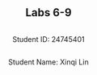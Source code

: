 

<div style="display: flex; flex-direction: column; justify-content: center; align-items: center; height: 100vh;">


  <h2>Labs 6-9</h2>

  <p>Student ID: 24745401</p>
  <p>Student Name: Xinqi Lin</p>

</div>

# Lab 6

## Set up an EC2 instance

### [1] Create an EC2 micro instance with Ubuntu and SSH into it. 

First, I reused my `ec2_manager.py` module created in lab5 to create an EC2 micro instance. The logic is shown below: 

#### Code:

```python
# lab6_main.py
# Main script to set up the infrastructure for Lab 6.

import sys
import os

# --- Add project root to the path to allow importing from 'utils' ---
project_root = os.path.abspath(os.path.join(os.path.dirname(__file__), '..'))
sys.path.insert(0, project_root)
# ---------------------------------------------------------------------

from utils import config
from utils import ec2_manager
from botocore.exceptions import ClientError

if __name__ == "__main__":
    instance_ids = []
    try:
        # --- Step 1: Create a EC2 instance ---
        print("--- Starting Lab 6 Infrastructure Setup ---")

        # --- User Configuration ---
        INSTANCE_NAME = f"{config.STUDENT_NUMBER}-vm-lab6"

        # Create the key pair
        ec2_manager.create_key_pair(config.LAB6_KEY_NAME)
        print(f"Ensured key pair '{config.LAB6_KEY_NAME}' is available.")

        # Define security rules
        lab6_sg_rules = [
            {'IpProtocol': 'tcp', 'FromPort': 22, 'ToPort': 22, 'IpRanges': [{'CidrIp': '0.0.0.0/0'}]},
            {'IpProtocol': 'tcp', 'FromPort': 80, 'ToPort': 80, 'IpRanges': [{'CidrIp': '0.0.0.0/0'}]}
        ]
        sg_id = ec2_manager.create_security_group(
            config.LAB6_SECURITY_GROUP_NAME, 
            "Web Server Security Group for Lab 6", 
            lab6_sg_rules
        )
        print(f"Ensured security group '{config.LAB6_SECURITY_GROUP_NAME}' is available.")

        print("\nLaunching instance...")
        instance_id = ec2_manager.setup_instance(
            name=INSTANCE_NAME, 
            ami_id=config.AMI_ID, 
            instance_type=config.LAB6_INSTANCE_TYPE,
            key_name=config.LAB6_KEY_NAME, 
            sg_id=sg_id
        )
        instance_ids.append(instance_id)

        # Get IPs and print connection info
        print("\nWaiting for instance to initialize...")
        ip = ec2_manager.get_instance_ip(instance_id)
        print(f"-> {INSTANCE_NAME} is running at Public IP: {ip}")
        print(f"-> Connect using: ssh -i {config.LAB6_KEY_NAME}.pem ubuntu@{ip}")

        print("\n--- EC2 Setup Complete ---")

    except ClientError as e:
        print(f"\nAn AWS error occurred: {e}")
    except Exception as e:
        print(f"\nAn error occurred: {e}")
```

After the script ran successfully and outputted the `ssh` command to connect my newly created EC2 instance, I copied the following command in the bash:

```bash
ssh -i 24745401-key-lab6.pem ubuntu@MY-EC2-IPADDRESS
```

### [2] Install the Python 3 virtual environment package. 

After connecting to the lab6 EC2 instance with `ssh` , I ran the commands below to install the Python3 virtual environment package:

#### Command:

To make it convenient, I operated the bash as sudo: 

```bash
sudo bash
```

Then installed the package:

```bash
apt-get update
apt-get upgrade
apt-get install python3-venv
```

### [3] Access a directory 

Next, I created the required directory structure as specified in the lab instructions. I needed to create a directory with the path `/opt/wwc/mysites` and navigate into it.

#### Command:

```bash
mkdir -p /opt/wwc/mysites
cd /opt/wwc/mysites
```

### [4] Set up a virtual environment

With the directory structure in place, I proceeded to set up a Python virtual environment to isolate the Django project dependencies from the system Python installation.

#### Command:

```bash
python3 -m venv myvenv		
```

#### Explanation:

This command demonstrates Python's modular execution approach:

- **`-m venv`**: The `-m` flag tells Python to run a library module as a script. In this case, it runs the built-in `venv` module, which is Python's standard tool for creating virtual environments
- **`myvenv`**: Specifies the name of the directory where the virtual environment will be created

#### Result:

The virtual environment was successfully created, as evidenced by the appearance of the `myvenv` directory containing the virtual environment files.

![image-20250922082138231](https://cdn.jsdelivr.net/gh/WitherLzero/myImages@main/img/image-20250922082138231.png) 

### [5] Activate the virtual environment

To begin working within the isolated Python environment, I activated the virtual environment and installed the necessary packages.

#### Command:

```bash
source myvenv/bin/activate
pip install django
django-admin startproject lab
cd lab
python3 manage.py startapp polls
```

#### Explanation:

These commands perform several critical setup tasks:

- **`source myvenv/bin/activate`**: Activates the virtual environment, modifying the shell's PATH to use the virtual environment's Python interpreter and pip
- **`django-admin startproject lab`**: Creates a new Django project with the directory structure and configuration files
- **`python3 manage.py startapp polls`**: Creates a new Django application named "polls" within the project

#### Result:

The Django project structure was successfully created with the necessary files and directories for both the main project and the polls application.

![image-20250922082435101](https://cdn.jsdelivr.net/gh/WitherLzero/myImages@main/img/image-20250922082435101.png) 

![image-20250922082446892](https://cdn.jsdelivr.net/gh/WitherLzero/myImages@main/img/image-20250922082446892.png) 

### [6] Install nginx

The next step was to install nginx, which will serve as a reverse proxy server to forward HTTP requests from port 80 to the Django development server running on port 8000.

#### Command:

```bash
apt install nginx
```

### [7] Configure nginx

To enable nginx to proxy requests to the Django application, I needed to modify the default nginx configuration file.

#### Command:

I edited the nginx configuration file using nano:

```bash
nano /etc/nginx/sites-enabled/default
```

I replaced the entire contents with:

```nginx
server {
  listen 80 default_server;
  listen [::]:80 default_server;

  location / {
    proxy_set_header X-Forwarded-Host $host;
    proxy_set_header X-Real-IP $remote_addr;

    proxy_pass http://127.0.0.1:8000;
  }
}
```

#### Explanation:

This nginx configuration creates a reverse proxy setup:

- `listen 80 default_server`: Configures nginx to listen on port 80 for HTTP requests
- `proxy_set_header X-Forwarded-Host $host`: Preserves the original host header for the backend application
- `proxy_set_header X-Real-IP $remote_addr`: Forwards the client's real IP address to Django
- `proxy_pass http://127.0.0.1:8000`: Routes all requests to the Django development server on localhost port 8000

### [8] Restart nginx

After modifying the configuration, I restarted the nginx service to apply the changes.

#### Command:

```bash
service nginx restart
```

### [9] Access the EC2 instance

With the nginx configuration in place, I started the Django development server to test the complete setup.

#### Command:

In the Django project directory (`/opt/wwc/mysites/lab`), I ran:

```bash
python3 manage.py runserver 8000
```

Then I opened a browser and navigated to the IP address of my EC2 instance.

#### Result:

The browser successfully displayed the default Django welcome page, confirming that the nginx proxy configuration was working correctly and that requests were being forwarded to the Django development server.

![image-20250922083152234](https://cdn.jsdelivr.net/gh/WitherLzero/myImages@main/img/image-20250922083152234.png) 



## Set up Django inside the created EC2 instance

### [1] Edit the following files (create them if not exist)

I needed to create and edit several Python files to establish the URL routing and view logic for the Django application. I edited these files directly on the EC2 instance using the nano text editor.

#### Command:

I used `nano` to edit polls application's view file, its URL configuration and the main project's URL configuration:

```bash
nano /opt/wwc/mysites/lab/polls/views.py
nano /opt/wwc/mysites/lab/polls/urls.py
nano /opt/wwc/mysites/lab/lab/urls.py
```

And I replaced the contents with:

#### Code:

```python
# polls/views.py
from django.http import HttpResponse

def index(request):
    return HttpResponse("Hello, world.")
```

```python
# polls/urls.py
from django.urls import path
from . import views

urlpatterns = [
    path('', views.index, name='index'),
]
```

```python
# lab/urls.py
from django.urls import include, path
from django.contrib import admin

urlpatterns = [
    path('polls/', include('polls.urls')),
    path('admin/', admin.site.urls),
]
```

#### Explanation:

This implementation demonstrates Django's URL routing architecture:

- **views.py**: Contains the view functions that handle HTTP requests and return responses. The `index` function processes incoming requests and returns an HttpResponse object containing "Hello, world."
- **polls/urls.py**: Defines URL patterns specific to the polls application. The `path('', views.index, name='index')` maps the root path of the polls app to the index view function
- **lab/urls.py**: The main project URL configuration that includes the polls URLs under the '/polls/' path. The `include('polls.urls')` function delegates URL resolution to the polls application's URL configuration
- **URL Resolution Process**: When a request comes to '/polls/', Django first matches it in the main urls.py file, then forwards the remaining URL path to polls.urls for further processing

### [2] Run the web server again

After updating the Django files in the EC2 instance, I restarted the Django development server to load the new configuration.

#### Command:

```bash
python3 manage.py runserver 8000
```

### [3] Access the EC2 instance

With the Django server running and the URL configurations in place, I tested the application by accessing the polls endpoint. I navigated to the URL:`http://MY-EC2-IPADDRESS/polls/` in my browser.

#### Result:

The browser successfully displayed "Hello, world." 

![image-20250922084633027](https://cdn.jsdelivr.net/gh/WitherLzero/myImages@main/img/image-20250922084633027.png)  



## Set up an ALB

### [1] Create an application load balancer

I extended my existing Lab 6 main script to include ALB creation functionality, utilizing the reusable ELB manager module developed in Lab 5 with specific modifications for this lab's health check requirements.

#### Code:

```python
# extended lab6_main.py
# --- Step 2: Create the Application Load Balancer ---
print("\nProceeding to create the Application Load Balancer...")
all_subnet_ids = ec2_manager.get_all_subnet_ids()
if len(all_subnet_ids) < 2:
    raise Exception("Cannot create ALB, not enough subnets in the VPC.")

alb_dns_name = elb_manager.setup_load_balancer(
    alb_name=config.LAB6_ALB_NAME,
    security_group_id=sg_id,
    subnet_ids=all_subnet_ids,
    instance_ids=instance_ids,
    health_check_path='/polls/'  # Lab 6 specific requirement
)

print("\n--- ALB Setup Complete ---")
print(f"-> Access it at: http://{alb_dns_name}/polls/")
```

#### Explanation:

This implementation demonstrates several key Application Load Balancer concepts:

- **Subnet Distribution**: The ALB requires at least two subnets across different Availability Zones to ensure high availability and fault tolerance
- **Target Group Configuration**: The target group acts as a logical grouping of targets that receive traffic from the load balancer, with health checks configured to monitor target health
- **Health Check Customization**: The `health_check_path='/polls/'` parameter ensures the ALB checks the specific endpoint that contains our Django application, rather than the default root path
- **Listener Configuration**: The listener checks for connection requests on port 80 and forwards them to registered targets in the target group
- **Security Group Integration**: The same security group used for the EC2 instance is applied to the ALB, allowing HTTP traffic on port 80

### [2] Health check

The health check configuration required modifications to the existing ELB manager module to support custom health check paths and intervals specific to Lab 6 requirements.

#### Code:

I updated the `elb_manager.py` module to support custom health check configurations:

```python
# modified setup_load_balancer function
def setup_load_balancer(alb_name, security_group_id, subnet_ids, instance_ids, health_check_path='/'):
    """
    Ensures a complete ALB setup exists, creating components as needed.
    """
    # 1. Ensure Load Balancer exists
    alb_arn, alb_dns_name = _create_load_balancer(alb_name, security_group_id, subnet_ids)
    
    # 2. Ensure Target Group exists
    tg_name = f"{alb_name}-tg"
    target_group_arn = _create_target_group(tg_name, health_check_path)
    
    # 3. Register targets 
    print("Registering instances with Target Group...")
    elbv2.register_targets(
        TargetGroupArn=target_group_arn,
        Targets=[{'Id': instance_id} for instance_id in instance_ids]
    )
    
    # 4. Ensure Listener exists
    _create_listener(alb_arn, target_group_arn)
    
    return alb_dns_name
```

```python
# modified _create_target_group function
def _create_target_group(tg_name, health_check_path='/'):
    """Creates a new Target Group with custom health check path."""
    try:
        vpc_id = ec2.describe_vpcs()['Vpcs'][0]['VpcId']
        tg_response = elbv2.create_target_group(
            Name=tg_name, Protocol='HTTP', Port=80, VpcId=vpc_id,
            HealthCheckProtocol='HTTP', HealthCheckPath=health_check_path,
            HealthCheckIntervalSeconds=30,  # Check every 30 seconds as per 											  worksheet
            TargetType='instance'
        )
        tg_arn = tg_response['TargetGroups'][0]['TargetGroupArn']
        print(f"Created Target Group '{tg_name}' with health check path '{health_check_path}'.")
        return tg_arn
    except ClientError as e:
        if e.response['Error']['Code'] == 'DuplicateTargetGroupName':
            response = elbv2.describe_target_groups(Names=[tg_name])
            tg_arn = response['TargetGroups'][0]['TargetGroupArn']
            print(f"Existed Target Group '{tg_name}'.")
            return tg_arn
        else:
            raise
```

#### Explanation:

The health check implementation demonstrates several key AWS ELB concepts:

- **Health Check Path Parameter**: The `health_check_path` parameter allows customization of the endpoint used for health checks, enabling the ALB to verify application-specific functionality rather than just server availability
- **Health Check Interval Configuration**: The `HealthCheckIntervalSeconds=30` parameter sets the frequency of health checks as specified in the worksheet requirements
- **Target Group Integration**: The health check configuration is embedded within the target group creation, ensuring that health monitoring is established before targets are registered
- **Protocol Matching**: Using `HealthCheckProtocol='HTTP'` ensures the health checks use the same protocol as the application traffic

#### Result:

The ALB performs health checks by sending HTTP GET requests to `http://[instance-ip]:80/polls/` every 30 seconds. The instance is considered healthy if it returns a 200 OK response, and unhealthy if it fails to respond or returns error codes.

![image-20250922175813975](https://cdn.jsdelivr.net/gh/WitherLzero/myImages@main/img/image-20250922175813975.png) 

### [3] Access

With the ALB fully configured and operational, I tested access through the load balancer to verify the complete request routing pipeline.

I accessed the ALB using the DNS name provided by the creation script: `http://24745401-alb-lab6-1210742212.eu-north-1.elb.amazonaws.com/polls/` 

#### Request Flow Analysis:

The complete request flow demonstrates the multi-tier architecture:

1. **Client Request**: Browser sends HTTP request to ALB DNS name
2. **Load Balancer Processing**: ALB receives request on port 80 and determines target based on health checks and routing algorithms
3. **Target Forwarding**: ALB forwards request to healthy EC2 instance on port 80
4. **Nginx Proxy**: nginx on EC2 instance receives request and proxies it to Django on port 8000
5. **Django Processing**: Django application processes `/polls/` URL and returns "Hello, world." response
6. **Response Chain**: Response travels back through nginx → ALB → client browser

#### Result:

The browser successfully displayed "Hello, world." when accessing the ALB URL：

![image-20250922180206312](https://cdn.jsdelivr.net/gh/WitherLzero/myImages@main/img/image-20250922180206312.png) 



## Web interface for CloudStorage application

### [1] Create AWS DynamoDB table and copy data from local DynamoDB

The first step required setting up an AWS DynamoDB table and populating it with the metadata from the local DynamoDB table created in Lab 3. I needed to ensure that my local DynamoDB server from Lab 3 was running before copying the data.

#### Command:

First, I started the local DynamoDB server (if not already running):

```bash
cd ~/dynamodb
java -Djava.library.path=./DynamoDBLocal_lib -jar DynamoDBLocal.jar -sharedDb
```

Then I created and ran the table creation script:

#### Code:

```python
import boto3
from botocore.exceptions import ClientError

# Configuration
STUDENT_ID = '24745401'
REGION = 'eu-north-1'
TABLE_NAME = 'UserFiles'  # Using the table name from Lab 6 instructions

def create_dynamodb_table():
    dynamodb = boto3.resource(
        'dynamodb', 
        region_name=REGION
    )
    
    print(f"Creating DynamoDB table '{TABLE_NAME}' in AWS cloud...")
    try:
        table = dynamodb.create_table(
            TableName=TABLE_NAME,
            KeySchema=[
                {'AttributeName': 'userId', 'KeyType': 'HASH'},  # Partition key
                {'AttributeName': 'fileName', 'KeyType': 'RANGE'} # Sort key
            ],
            AttributeDefinitions=[
                {'AttributeName': 'userId', 'AttributeType': 'S'},
                {'AttributeName': 'fileName', 'AttributeType': 'S'}
            ],
            ProvisionedThroughput={'ReadCapacityUnits': 5, 'WriteCapacityUnits': 5}
        )
        # Wait until the table exists.
        table.wait_until_exists()
        print(f"Table '{TABLE_NAME}' created successfully in AWS.")
        return table
    except ClientError as e:
        if e.response['Error']['Code'] == 'ResourceInUseException':
            print(f"Table '{TABLE_NAME}' already exists in AWS.")
            return dynamodb.Table(TABLE_NAME)
        else:
            print(f"Error creating table: {e}")
            raise

def copy_data_from_local_to_aws():
    # Connect to local DynamoDB
    source_dynamodb = boto3.resource(
        'dynamodb', 
        endpoint_url='http://localhost:8000',  # Local DynamoDB endpoint
        region_name='eu-north-1',  # Using the same region as AWS
        aws_access_key_id='dummy',  # Dummy credentials for local
        aws_secret_access_key='dummy'
    )
    source_table = source_dynamodb.Table('CloudFiles')  # Your local table name
    
    # Connect to AWS DynamoDB
    dest_dynamodb = boto3.resource(
        'dynamodb', 
        region_name=REGION,
   )
    dest_table = dest_dynamodb.Table(TABLE_NAME)
    
    # Scan all items from local table
    try:
        response = source_table.scan()
        items = response.get('Items', [])
        
        print(f"Found {len(items)} items in local DynamoDB")
        
        # Copy each item to AWS table
        for item in items:
            dest_table.put_item(Item=item)
            print(f"Copied item: {item.get('fileName', 'unknown')}")
            
        print(f"Successfully copied {len(items)} items to AWS DynamoDB table {TABLE_NAME}")
    except Exception as e:
        print(f"Error copying data: {e}")

if __name__ == "__main__":
    table = create_dynamodb_table()
    if table:
        copy_data_from_local_to_aws()
```

#### Explanation:

This script demonstrates the data migration process from local to cloud infrastructure:

- **Dual DynamoDB Connection**: The script establishes connections to both local DynamoDB (using `endpoint_url='http://localhost:8000'`) and AWS DynamoDB (using default AWS credentials)
- **Table Schema Consistency**: The AWS table maintains the same schema as the local table with `userId` as partition key and `fileName` as sort key
- **Data Transfer Process**: The script scans all items from the local `CloudFiles` table and copies them to the AWS `UserFiles` table
- **Error Handling**: Proper exception handling ensures the script can handle existing tables and connection issues gracefully

#### Result:

The script successfully created the AWS DynamoDB table and copied all file metadata from the local Lab 3 DynamoDB to the cloud-based table, establishing the foundation for the web interface.

![image-20250922181541467](https://cdn.jsdelivr.net/gh/WitherLzero/myImages@main/img/image-20250922181541467.png) 

### [2] Configure Django settings and install dependencies

Before implementing the DynamoDB integration, I needed to configure Django settings and install the required AWS SDK.

#### Command:

On the EC2 instance, I installed the boto3 package:

```bash
pip install boto3
```

I also needed to configure AWS credentials. I updated the Django settings to include the necessary template directory:

```bash
nano /opt/wwc/mysites/lab/lab/settings.py
```

Add to the TEMPLATES section:

```python
TEMPLATES = [
    {
        'BACKEND': 'django.template.backends.django.DjangoTemplates',
        'DIRS': [
            'polls/templates/'
        ],
```

### [3] Create HTML template for file display

I created an HTML template to display the file metadata in a formatted web page.

#### Command:

```
mkdir -p /opt/wwc/mysites/lab/polls/templates
nano /opt/wwc/mysites/lab/polls/templates/files.html
```

#### Code:

```html
<html>
<head>
    <title>Files</title>
</head>
<body>
    <h1>Files </h1>

    <ul>
        {% for item in items %}
          <li>{{ item.fileName }}</li>
	{% endfor %}
    </ul>

</body>
</html>
```

#### Explanation:

This Django template demonstrates the framework's template system:

- **Template Inheritance**: The HTML structure provides a basic layout for displaying file information
- **Django Template Tags**: The `{% for item in items %}` loop iterates through the items passed from the view
- **Variable Rendering**: The `{{ item.fileName }}` syntax renders the fileName attribute from each DynamoDB item
- **Template Context**: The template expects an `items` variable containing the file metadata from DynamoDB

### [4] Update Django views to integrate with DynamoDB

The final step involved modifying the Django views to connect to AWS DynamoDB, scan the UserFiles table, and render the results using the template.

#### Code:

```python
from django.shortcuts import render
from django.template import loader
from django.http import HttpResponse
import boto3
import json
from boto3.dynamodb.conditions import Key, Attr
from botocore.exceptions import ClientError

def index(request):
    template = loader.get_template('files.html')

    dynamodb = boto3.resource('dynamodb', region_name='eu-north-1',
                              aws_access_key_id='AKIA············',
                              aws_secret_access_key='jpLi········')

    table = dynamodb.Table("UserFiles")

    items = []
    try:
        response = table.scan()

    except ClientError as e:
        print(e.response['Error']['Message'])
    else:    
        context = {'items': response['Items'] }

        return HttpResponse(template.render(context, request))
```

#### Explanation:

This Django view implementation demonstrates cloud-database integration:

- **AWS SDK Integration**: The `boto3.resource('dynamodb')` creates a connection to AWS DynamoDB using the provided credentials
- **Table Connection**: The `dynamodb.Table("UserFiles")` establishes a connection to the specific table created in step [1]
- **Data Retrieval**: The `table.scan()` operation retrieves all items from the DynamoDB table
- **Template Rendering**: The `template.render(context, request)` method combines the retrieved data with the HTML template
- **Error Handling**: The try-except block handles potential DynamoDB connection or query errors gracefully
- **Context Passing**: The `context = {'items': response['Items']}` passes the DynamoDB results to the template for rendering

#### Command:

```bash
python3 manage.py runserver 8000
```

#### Result:

The Django application successfully connected to AWS DynamoDB, retrieved the file metadata, and displayed it through the web interface.

![image-20250922182128224](https://cdn.jsdelivr.net/gh/WitherLzero/myImages@main/img/image-20250922182128224.png) 

<div style="page-break-after: always;"></div>

#  Lab 7

## Create an EC2 instance

### [1] Run Lab 7 EC2 setup script

Similarly to what I did in Lab 5 and Lab 6, I reused my existing EC2 management infrastructure to create the instance needed for Lab 7.

#### Code:

```python
# lab7_main.py
# Main script to set up the infrastructure for Lab 7.

import sys
import os

# Add project root to the path to allow importing from 'utils'
project_root = os.path.abspath(os.path.join(os.path.dirname(__file__), '..'))
sys.path.insert(0, project_root)

from utils import config
from utils import ec2_manager
from botocore.exceptions import ClientError

if __name__ == "__main__":
    try:
        print("--- Starting Lab 7 Infrastructure Setup ---")

        # Create the key pair
        ec2_manager.create_key_pair(config.LAB7_KEY_NAME)
        print(f"Ensured key pair '{config.LAB7_KEY_NAME}' is available.")

        # Define security rules (SSH + HTTP + Django dev server)
        lab7_sg_rules = [
            {'IpProtocol': 'tcp', 'FromPort': 22, 'ToPort': 22, 'IpRanges': [{'CidrIp': '0.0.0.0/0'}]},
            {'IpProtocol': 'tcp', 'FromPort': 80, 'ToPort': 80, 'IpRanges': [{'CidrIp': '0.0.0.0/0'}]},
        ]
        sg_id = ec2_manager.create_security_group(
            config.LAB7_SECURITY_GROUP_NAME,
            "Security Group for Lab 7 DevOps",
            lab7_sg_rules
        )

        # Launch instance
        print("\nLaunching instance...")
        instance_name = f"{config.STUDENT_NUMBER}-vm-lab7"
        instance_id = ec2_manager.setup_instance(
            name=instance_name,
            ami_id=config.AMI_ID,
            instance_type=config.LAB7_INSTANCE_TYPE,
            key_name=config.LAB7_KEY_NAME,
            sg_id=sg_id
        )

        # Get IP and print connection info
        print("\nWaiting for instance to initialize...")
        ip = ec2_manager.get_instance_ip(instance_id)
        print(f"-> {instance_name} is running at Public IP: {ip}")
        print(f"-> SSH command: ssh -i {config.LAB7_KEY_NAME}.pem ubuntu@{ip}")

        print("\n--- EC2 Setup Complete ---")

    except Exception as e:
        print(f"\nError occurred: {e}")
    except Exception as e:
        print(f"\nAn error occurred: {e}")
```

#### Result:

The script successfully created the Lab 7 EC2 infrastructure with the public IP address that will be used for Fabric automation.

![image-20250923225224605](https://cdn.jsdelivr.net/gh/WitherLzero/myImages@main/img/image-20250923225224605.png) 



## Install and configure Fabric

### [1] Install Fabric locally

I installed Fabric using Python's package manager to enable remote server automation capabilities.

#### Command:

```bash
pip install fabric
```

#### Explanation:

Fabric is a Python library designed for streamlining remote server administration and deployment automation via SSH connections. It provides a high-level interface for executing shell commands remotely, managing SSH connections, and automating complex deployment workflows. Fabric abstracts away the complexity of SSH operations while maintaining the flexibility to execute arbitrary commands on remote servers.

### [2] Create SSH configuration

To enable seamless SSH connectivity to the EC2 instance, I configured SSH settings with a host alias for easier connection management.

#### Command:

```bash
mkdir -p ~/.ssh
cp /root/_codes/cits5503/lab7/24745401-key-lab7.pem ~/.ssh/
chmod 600 ~/.ssh/24745401-key-lab7.pem
nano ~/.ssh/config
```

#### Code:

```
Host 24745401-vm-lab7
	Hostname 51.20.37.169
	User ubuntu
	UserKnownHostsFile /dev/null
	StrictHostKeyChecking no
	PasswordAuthentication no
	IdentityFile ~/.ssh/24745401-key-lab7.pem
```


### [3] Test Fabric connection

Last I verified that Fabric could successfully connect to the EC2 instance and execute remote commands.

#### Command:

```bash
python3 -c "from fabric import Connection; c = Connection('24745401-vm-lab7'); result = c.run('uname -s'); print('Connection test result:', result.stdout.strip())"
```

#### Result:

The connection test successfully returned "Linux", confirming that Fabric could connect to the EC2 instance and execute remote commands.

![image-20250923225314504](https://cdn.jsdelivr.net/gh/WitherLzero/myImages@main/img/image-20250923225314504.png) 



## Use Fabric for automation

### [1] Create Fabric deployment manager

To implement comprehensive automation for Django deployment, I developed an enhanced Fabric deployment manager that provides complete application lifecycle management with service-like operations.

#### Code:

```python
# fabric_manager.py - Main deployment manager class
from fabric import Connection
import sys
import time
import argparse

class DjangoDeploymentManager:
    def __init__(self, host):
        self.host = host
        self.c = Connection(host)
        self.app_dir = '/opt/wwc/mysites/lab'
        self.venv_dir = '/opt/wwc/mysites/myvenv'
        self.log_file = '/opt/wwc/mysites/lab/django.log'
```

#### Explanation:

This class establishes the foundation for automated Django deployment management:

- **Connection Management**: The `Connection(host)` object manages SSH connectivity to the remote EC2 instance, handling authentication and session management automatically
- **Path Configuration**: Critical directory paths are centralized as class attributes, ensuring consistency across all deployment operations and matching the Lab 6 directory structure
- **Service Architecture**: The class design follows service-oriented principles, encapsulating all deployment logic within a single manageable interface

#### Code:

```python
# Environment checking and status reporting functions
def check_environment(self):
    """Check what components are already installed/configured"""
    status = {
        'system_packages': False,
        'venv_exists': False,
        'django_project': False,
        'nginx_configured': False,
        'django_running': False
    }

    # Check system packages
    result = self.c.run('which python3 && which nginx', warn=True)
    status['system_packages'] = result.return_code == 0

    # Check virtual environment
    result = self.c.run(f'test -d {self.venv_dir}', warn=True)
    status['venv_exists'] = result.return_code == 0

    # Check Django project
    result = self.c.run(f'test -f {self.app_dir}/manage.py', warn=True)
    status['django_project'] = result.return_code == 0

    # Check nginx configuration
    result = self.c.run('grep -q "proxy_pass.*8000" /etc/nginx/sites-enabled/default', warn=True)
    status['nginx_configured'] = result.return_code == 0

    # Check if Django is running
    result = self.c.run('ps aux | grep "manage.py runserver" | grep -v grep', warn=True)
    status['django_running'] = result.return_code == 0

    return status

def status(self):
    """Show deployment status"""
    print("📊 Deployment Status:")
    status = self.check_environment()

    # Format status in a clean table
    status_items = [
        ("System Packages", status['system_packages']),
        ("Virtual Environment", status['venv_exists']),
        ("Django Project", status['django_project']),
        ("Nginx Configured", status['nginx_configured']),
        ("Django Running", status['django_running'])
    ]

    for item, is_ok in status_items:
        status_icon = '✅' if is_ok else '❌'
        print(f"   {item:<20} {status_icon}")

    if status['django_running']:
        print(f"   🌐 Access: http://{self.c.host}/polls/")

    return status
```

#### Explanation:

These functions implement environment monitoring and status reporting:

- **Idempotent Checking**: The `check_environment()` function verifies deployment components without making changes
- **Status Presentation**: The `status()` function provides clean output with visual indicators (✅/❌)
- **Access Information**: Automatically displays the access URL when Django server is running

#### Code:

```python
# System setup and environment preparation functions
def install_system_packages(self):
    """Install system packages only if needed"""
    print("📦 Checking system packages...")

    # Check what's missing
    missing_packages = []
    packages = ['python3', 'python3-pip', 'python3-venv', 'nginx', 'git']

    for package in packages:
        result = self.c.run(f'dpkg -l | grep -q "^ii.*{package}"', warn=True)
        if result.return_code != 0:
            missing_packages.append(package)

    if missing_packages:
        print(f"   Installing missing packages: {', '.join(missing_packages)}")
        self.c.sudo('apt update')
        self.c.sudo(f'apt install -y {" ".join(missing_packages)}')
    else:
        print("   ✅ All system packages already installed")

def setup_environment(self):
    """Set up directory structure and virtual environment"""
    print("🏗️  Setting up environment...")

    # Create directory structure
    self.c.sudo('mkdir -p /opt/wwc/mysites')
    self.c.sudo('chown ubuntu:ubuntu /opt/wwc/mysites')

    # Check if virtual environment exists
    if not self.c.run(f'test -d {self.venv_dir}', warn=True).return_code == 0:
        print("   Creating virtual environment...")
        self.c.run(f'cd /opt/wwc/mysites && python3 -m venv myvenv')
        self.c.run(f'cd /opt/wwc/mysites && source myvenv/bin/activate && pip install django boto3')
    else:
        print("   ✅ Virtual environment already exists")
        # Ensure packages are installed
        self.c.run(f'cd /opt/wwc/mysites && source myvenv/bin/activate && pip install --quiet django boto3')
```

#### Explanation:

These functions demonstrate intelligent package management and environment setup:

- **Smart Package Installation**: Only installs missing packages, making repeated runs efficient
- **Directory Structure**: Creates the Lab 6-compatible `/opt/wwc/mysites` structure
- **Virtual Environment**: Sets up Python isolation with Django and boto3 dependencies

#### Code:

```python
# Django application deployment and configuration
def deploy_django_app(self, force_recreate=False):
    """Deploy Django application (idempotent)"""
    print("🚀 Deploying Django application...")

    # Check if Django project exists
    project_exists = self.c.run(f'test -f {self.app_dir}/manage.py', warn=True).return_code == 0

    if project_exists and not force_recreate:
        print("   ✅ Django project already exists, updating code only...")
        self._update_django_code()
    else:
        if project_exists:
            print("   🔄 Force recreating Django project...")
            self.c.run(f'rm -rf {self.app_dir}', warn=True)

        print("   Creating new Django project...")
        self._create_django_project()

    # Always run migrations (safe to run multiple times)
    print("   Running Django migrations...")
    self.c.run(f'cd {self.app_dir} && source ../myvenv/bin/activate && python3 manage.py migrate')

def _create_django_project(self):
    """Create fresh Django project with all configurations"""
    # Create Django project
    self.c.run('cd /opt/wwc/mysites && source myvenv/bin/activate && django-admin startproject lab')
    self.c.run(f'cd {self.app_dir} && source ../myvenv/bin/activate && python3 manage.py startapp polls')

    # Create templates directory
    self.c.run(f'mkdir -p {self.app_dir}/polls/templates')

    # Deploy all configurations
    self._update_django_code()
```

#### Explanation:

The Django deployment functions implement smart project management:

- **Project Detection**: Checks for existing Django projects to avoid unnecessary recreation
- **Force Recreation**: Supports complete project rebuild when needed with `--force` flag
- **Modular Design**: Separates project creation from code updates for flexibility

#### Code:

```python
# Django code deployment and nginx configuration
def _update_django_code(self):
    """Update Django code (views, templates, settings)"""
    # Update Django settings with Lab 7 configuration
    # ... settings content including ALLOWED_HOSTS, INSTALLED_APPS, etc. ...
    self.c.run(f'cat > {self.app_dir}/lab/settings.py << "EOF"\n{settings_content}\nEOF')

    # Create enhanced HTML template with professional styling
    # ... template content with CSS styling and Django template tags ...
    self.c.run(f'cat > {self.app_dir}/polls/templates/files.html << "EOF"\n{template_content}\nEOF')

    # Update views with DynamoDB integration
    views_content = '''from django.template import loader
from django.http import HttpResponse
import boto3
from botocore.exceptions import ClientError

def index(request):
    template = loader.get_template('files.html')
    try:
        # Use default credentials (from ~/.aws/credentials or environment variables)
        dynamodb = boto3.resource('dynamodb', region_name='eu-north-1')
        table = dynamodb.Table("UserFiles")
        response = table.scan()
        items = response.get('Items', [])
        context = {'items': items}
        return HttpResponse(template.render(context, request))
    except ClientError as e:
        # ... error handling ...
'''
        self.c.run(f'cat > {self.app_dir}/polls/views.py << "EOF"\n{views_content}\nEOF')

    # Update URL configurations for polls and main project
    # ... polls/urls.py and lab/urls.py content ...

def configure_nginx(self):
    """Configure nginx (idempotent)"""
    print("🌐 Configuring nginx...")

    # Check if already configured
    result = self.c.run('grep -q "proxy_pass.*8000" /etc/nginx/sites-enabled/default', warn=True)
    if result.return_code == 0:
        print("   ✅ Nginx already configured")
        return

    nginx_config = '''server {
  listen 80 default_server;
  listen [::]:80 default_server;
  location / {
    proxy_set_header X-Forwarded-Host $host;
    proxy_set_header X-Real-IP $remote_addr;
    proxy_pass http://127.0.0.1:8000;
  }
}'''
    self.c.run(f"echo '{nginx_config}' > /tmp/nginx_default")
    self.c.sudo('cp /tmp/nginx_default /etc/nginx/sites-enabled/default')
    self.c.sudo('systemctl restart nginx')
    print("   ✅ Nginx configured and restarted")
```

#### Explanation:

These functions handle the core application configuration and web server setup:

- **Django Configuration**: Updates settings, templates, and views to recreate the Lab 6 cloud storage interface with DynamoDB integration
- **Enhanced Styling**: Implements professional CSS styling for the file display interface
- **Nginx Reverse Proxy**: Configures nginx to proxy requests from port 80 to Django on port 8000, enabling standard web access

#### Code:

```python
# Service management functions
def start_django(self):
    """Start Django server (only if not running)"""
    print("🚀 Starting Django server...")

    # Check if already running
    result = self.c.run('ps aux | grep "manage.py runserver" | grep -v grep', warn=True)
    if result.return_code == 0:
        print("   ✅ Django server already running")
        return True

    # Start Django server using setsid to properly detach
    start_cmd = f'cd {self.app_dir} && source ../myvenv/bin/activate && python3 manage.py runserver 0.0.0.0:8000 > {self.log_file} 2>&1'
    self.c.run(f'setsid bash -c "{start_cmd}" < /dev/null > /dev/null 2>&1 &', warn=True)

    # Wait and verify
    time.sleep(3)
    result = self.c.run('ps aux | grep "manage.py runserver" | grep -v grep', warn=True)
    if result.return_code == 0:
        print("   ✅ Django server started successfully")
        return True
    else:
        print("   ❌ Failed to start Django server")
        return False

def stop_django(self):
    """Stop Django server"""
    print("🛑 Stopping Django server...")
    result = self.c.run('pkill -f "manage.py runserver"', warn=True)
    if result.return_code == 0:
        print("   ✅ Django server stopped")
    else:
        print("   ℹ️  No Django server was running")
    time.sleep(2)

def restart_django(self):
    """Restart Django server"""
    self.stop_django()
    time.sleep(1)
    return self.start_django()
```

#### Explanation:

These service management functions provide standard lifecycle operations:

- **Process Detachment**: Uses `setsid` to properly detach Django processes from Fabric session
- **Status Checking**: Verifies server state before attempting start/stop operations
- **Service Lifecycle**: Implements standard start, stop, and restart operations like system services

#### Code:

```python
# Main deployment orchestration
def deploy(self, force_recreate=False):
    """Full deployment process (idempotent)"""
    print(f"🚀 Starting deployment to {self.host}...")

    try:
        self.install_system_packages()
        self.setup_environment()
        self.deploy_django_app(force_recreate)
        self.configure_nginx()

        if self.start_django():
            print(f"\n🎉 Deployment successful!")
            print(f"🌐 Access: http://{self.c.host}/polls/")
            return True
        else:
            print(f"\n❌ Deployment failed!")
            return False

    except Exception as e:
        print(f"\n❌ Deployment error: {e}")
        return False

# Command-line interface
def main():
    parser = argparse.ArgumentParser(description='Django Deployment Manager')
    parser.add_argument('action', choices=['deploy', 'start', 'stop', 'restart', 'status', 'logs'],
                       help='Action to perform')
    parser.add_argument('--force', action='store_true',
                       help='Force recreate Django project (for deploy action)')
    parser.add_argument('--host', default='24745401-vm-lab7',
                       help='SSH host to connect to')

    args = parser.parse_args()
    manager = DjangoDeploymentManager(args.host)

    if args.action == 'deploy':
        manager.deploy(force_recreate=args.force)
    elif args.action == 'start':
        manager.start_django()
    elif args.action == 'stop':
        manager.stop_django()
    elif args.action == 'restart':
        manager.restart_django()
    elif args.action == 'status':
        manager.status()

if __name__ == "__main__":
    main()
```

#### Explanation:

The main deployment orchestration provides complete automation:

- **Sequential Deployment**: Coordinates all deployment steps in correct order
- **Command-line Interface**: Enables service manager functionality with argparse
- **Error Handling**: Provides comprehensive exception handling and status reporting

### [2] Execute automated deployment

I executed the complete Django deployment automation using the Fabric deployment manager.

#### Command:

```bash
python3 fabric_manager.py deploy
```

#### Result:

The script executed successfully, completing all deployment steps including system package installation, virtual environment setup, Django project creation, nginx configuration, and server startup. The deployment process was fully automated and the Django cloud storage application was ready for access.

![image-20250923225428076](https://cdn.jsdelivr.net/gh/WitherLzero/myImages@main/img/image-20250923225428076.png) 

![image-20250923225443215](https://cdn.jsdelivr.net/gh/WitherLzero/myImages@main/img/image-20250923225443215.png) 

### [3] Verify deployed application

After successful deployment, I accessed to my web app and verified that the cloud storage application was functioning correctly and displaying data from the DynamoDB table.

#### Result

The application successfully displayed the cloud storage interface with files retrieved from the UserFiles DynamoDB table, featuring enhanced CSS styling and proper error handling.

![image-20250923225557074](https://cdn.jsdelivr.net/gh/WitherLzero/myImages@main/img/image-20250923225557074.png) 

### [4] Test service management capabilities

I tested the enhanced deployment manager's service lifecycle operations to verify complete functionality.

#### Command:

```bash
python3 fabric_manager.py status
```

#### Result:

The status command displayed a clean overview of all deployment components with proper alignment and visual indicators.

![image-20250923225747518](https://cdn.jsdelivr.net/gh/WitherLzero/myImages@main/img/image-20250923225747518.png) 

#### Command:

```bash
python3 fabric_manager.py stop
```

#### Result:

The stop command successfully terminated the Django server processes and confirmed the shutdown.

![image-20250923225824925](https://cdn.jsdelivr.net/gh/WitherLzero/myImages@main/img/image-20250923225824925.png) 

![image-20250923225845340](https://cdn.jsdelivr.net/gh/WitherLzero/myImages@main/img/image-20250923225845340.png) 

#### Command:

```bash
python3 fabric_manager.py start
```

#### Result:

The start command launched the Django server and verified it was running properly without hanging the Fabric session.

![image-20250923225927871](https://cdn.jsdelivr.net/gh/WitherLzero/myImages@main/img/image-20250923225927871.png) 

![image-20250923225949336](https://cdn.jsdelivr.net/gh/WitherLzero/myImages@main/img/image-20250923225949336.png) 

#### Command:

```bash
python3 fabric_manager.py restart
```

#### Result:

The restart command performed a clean stop followed by start operation, demonstrating complete service lifecycle management.

![image-20250923230042341](https://cdn.jsdelivr.net/gh/WitherLzero/myImages@main/img/image-20250923230042341.png) 

<div style="page-break-after: always;"></div>

# Lab 8

## Create a Dockerfile and build a Docker image

### [1] Create and build the Dockerfile

First, I created a `Dockerfile` as specified in the lab worksheet to containerize the Jupyter environment with all necessary dependencies for the SageMaker task.

#### Code:

```dockerfile
FROM python:3.10

RUN pip install jupyter boto3 sagemaker awscli
RUN mkdir /notebook

# Use a sample access token
ENV JUPYTER_ENABLE_LAB=yes
ENV JUPYTER_TOKEN="CITS5503"

# Allow access from ALL IPs
RUN jupyter notebook --generate-config
RUN echo "c.NotebookApp.ip = '0.0.0.0'" >> /root/.jupyter/jupyter_notebook_config.py

# Copy the ipynb file
RUN wget -P /notebook https://raw.githubusercontent.com/zhangzhics/CITS5503_Sem2/master/Labs/src/LabAI.ipynb

WORKDIR /notebook
EXPOSE 8888

CMD ["jupyter", "notebook", "--ip=0.0.0.0", "--port=8888", "--no-browser", "--allow-root"]
```

#### Explanation:

This Dockerfile sets up a complete, portable environment for our AI task:
- **`FROM python:3.10`**: Starts with a standard Python 3.10 base image.
- **`RUN pip install ...`**: Installs all required Python libraries, including `jupyter` for the notebook, `boto3` and `sagemaker` for AWS interaction, and the `awscli`.
- **`ENV JUPYTER_TOKEN="CITS5503"`**: Sets a static token for accessing the Jupyter notebook, simplifying access.
- **`RUN echo "c.NotebookApp.ip = '0.0.0.0'"`**: Configures Jupyter to accept connections from any IP address, which is essential for accessing it when it's running in an ECS container.
- **`RUN wget ...`**: Downloads the `LabAI.ipynb` notebook directly into the container, ensuring it's available on startup.
- **`EXPOSE 8888`**: Documents that the container will listen on port 8888.
- **`CMD [...]`**: Specifies the default command to run when the container starts, launching the Jupyter notebook server.

#### Command:

I then built the Docker image from the Dockerfile.

```bash
docker build -t 24745401-lab8 .
```

### [2] Test the Docker image locally

To verify the image was built correctly, I ran it locally.

#### Command:

```bash
docker run -p 8888:8888 24745401-lab8
```

#### Result:

The container started successfully, and I was able to access the Jupyter notebook by navigating to `http://127.0.0.1:8888` in my browser. This confirmed the environment was set up correctly and the notebook was present.

![image_2025-10-06_06-51-21](https://cdn.jsdelivr.net/gh/WitherLzero/myImages@main/img/image_2025-10-06_06-51-21.png) 

## Prepare ECR via Boto3 scripts

### [1] Create ECR repository

Next, I used a Python script to programmatically create an Amazon Elastic Container Registry (ECR) repository to store my Docker image.

#### Code:

```python
# prepare_ecr.py
import boto3
import base64

def create_or_check_repository(repository_name):
    ecr_client = boto3.client('ecr')
    try:
        response = ecr_client.describe_repositories(repositoryNames=[repository_name])
        repository_uri = response['repositories'][0]['repositoryUri']
    except ecr_client.exceptions.RepositoryNotFoundException:
        response = ecr_client.create_repository(repositoryName=repository_name)
        repository_uri = response['repository']['repositoryUri']
    return repository_uri

def get_docker_login_cmd():
    ecr_client = boto3.client('ecr')
    token = ecr_client.get_authorization_token()
    username, password = base64.b64decode(token['authorizationData'][0]['authorizationToken']).decode().split(':')
    registry = token['authorizationData'][0]['proxyEndpoint']
    return f"docker login -u {username} -p {password} {registry}"

if __name__ == "__main__":
    repository_name = '24745401_ecr_repo'
    repository_uri = create_or_check_repository(repository_name)
    print("ECR URI:", repository_uri)
    print(get_docker_login_cmd())
```

#### Explanation:

This script automates the ECR setup:
- **`create_or_check_repository`**: This function is idempotent. It first checks if an ECR repository with the specified name already exists. If not, it creates one. It then returns the repository URI, which is needed for tagging and pushing the image.
- **`get_docker_login_cmd`**: This function retrieves a temporary authorization token from ECR and constructs the `docker login` command needed to authenticate my local Docker client with the AWS registry.

#### Result:

Running the script outputted the ECR repository URI and the `docker login` command.

![image_2025-10-06_06-54-08](https://cdn.jsdelivr.net/gh/WitherLzero/myImages@main/img/image_2025-10-06_06-54-08.png)

### [2] Authenticate Docker to ECR

I ran the outputted command in my terminal to authenticate.

#### Result:

The command returned a "Login Succeeded" message, confirming my Docker client could now push images to my ECR repository.



## Push a local Docker image onto ECR

### [1] Tag and Push the image

With authentication complete, I tagged my local image with the ECR repository URI and pushed it to AWS.

#### Command:

```bash
docker tag 24745401-lab8:latest 489389878001.dkr.ecr.eu-north-1.amazonaws.com/24745401_ecr_repo:latest
docker push 489389878001.dkr.ecr.eu-north-1.amazonaws.com/24745401_ecr_repo:latest
```

#### Result:

The Docker image was successfully uploaded to the ECR repository. I could see the image listed in the AWS ECR console.

![image_2025-10-06_06-56-23](https://cdn.jsdelivr.net/gh/WitherLzero/myImages@main/img/image_2025-10-06_06-56-23.png) 

![image-20251007093822381](https://cdn.jsdelivr.net/gh/WitherLzero/myImages@main/img/image-20251007093822381.png) 

## Deploy your Docker image onto ECS

### [1] Create ECS Cluster, Task Definition, and Service

I created a single script, `deploy_ecs.py`, to handle the entire ECS deployment process, leveraging my reusable `ecs_manager.py` and `ec2_manager.py` modules.

#### Code:

```python
# deploy_ecs.py
import sys
import os

project_root = os.path.abspath(os.path.join(os.path.dirname(__file__), '..'))
sys.path.insert(0, project_root)

from utils import config
from utils import ecs_manager
from utils import ec2_manager
import boto3

if __name__ == "__main__":
    ecs_client = boto3.client('ecs')

    ecr_uri = '489389878001.dkr.ecr.eu-north-1.amazonaws.com/24745401_ecr_repo:latest'

    # Create Task Definition
    task_definition_response = ecs_manager.create_ecs_task_definition(
        ecs_client,
        image_uri=ecr_uri,
        account_id=config.ACCOUNT_ID,
        task_role_name='SageMakerRole',
        execution_role_name='ecsTaskExecutionRole',
        student_id=config.STUDENT_NUMBER,
        log_group='/ecs/lab8-service', 
        log_region=config.REGION_NAME,
        port=8888
    )
    task_definition_arn = task_definition_response['taskDefinition']['taskDefinitionArn']
    print(f"Task Definition ARN: {task_definition_arn}")

    # Create Cluster
    cluster_name = f'{config.STUDENT_NUMBER}-cluster'
    ecs_manager.create_ecs_cluster(ecs_client, cluster_name)
    print(f"ECS Cluster: {cluster_name}")

    # Get Subnets and Security Group
    subnet_ids = ec2_manager.get_all_subnet_ids()
    lab8_sg_rules = [
            {'IpProtocol': 'tcp', 'FromPort': 22, 'ToPort': 22, 'IpRanges': [{'CidrIp': '0.0.0.0/0'}]},
            {'IpProtocol': 'tcp', 'FromPort': 8888, 'ToPort': 8888, 'IpRanges': [{'CidrIp': '0.0.0.0/0'}]}
        ]
    sg_id = ec2_manager.create_security_group(
        config.MY_SECURITY_GROUP_NAME, 
        "Security Group for general use", 
        lab8_sg_rules
    )

    # Create Service
    service_name = f'{config.STUDENT_NUMBER}-service'
    service_response = ecs_manager.create_ecs_service(
        ecs_client, 
        cluster_name, 
        service_name, 
        task_definition_arn, 
        subnet_ids, 
        [sg_id]
    )
    print(f'ECS Service created: {service_response["service"]["serviceArn"]}')

    print(f'Waiting for service {service_name} to become stable...')
    ecs_manager.wait_for_service_stability(ecs_client, cluster_name, service_name)
    print(f'Service {service_name} is now stable.')
```

#### Explanation:

This script orchestrates the entire deployment on ECS Fargate:
1.  **Task Definition**: It first defines the task using `create_ecs_task_definition`. This is the blueprint for our application, specifying the Docker image (`ecr_uri`), required IAM roles (`SageMakerRole`, `ecsTaskExecutionRole`), and container settings like port mappings.
2.  **Cluster Creation**: It ensures an ECS cluster named `{student_id}-cluster` exists using `create_ecs_cluster`.
3.  **Networking**: It fetches all available subnet IDs and creates a new security group that allows inbound traffic on port 8888 (for Jupyter) and 22 (for SSH).
4.  **Service Creation**: It creates an ECS service (`create_ecs_service`) which is responsible for running and maintaining the specified number of instances of the task definition. It's configured to use Fargate for serverless execution, assigns a public IP, and connects it to the correct subnets and security group.
5.  **Wait for Stability**: Finally, it uses a waiter (`wait_for_service_stability`) to pause the script until the ECS service is fully deployed and stable.

#### Result:

The script ran successfully, creating all the necessary AWS resources and deploying the container.

![image-20251007093941713](https://cdn.jsdelivr.net/gh/WitherLzero/myImages@main/img/image-20251007093941713.png) 

### [2] Get Public IP and Access the Notebook

After the service was stable, I used the AWS CLI to find the public IP address of the running Fargate task.

#### Command:

```bash
aws ecs describe-tasks \
    --cluster 24745401-cluster \
    --tasks $(aws ecs list-tasks --cluster 24745401-cluster --service-name 24745401-service --query 'taskArns[0]' --output text) \
    --query 'tasks[0].attachments[0].details[?name==`networkInterfaceId`].value' \
    --output text | xargs -I {} aws ec2 describe-network-interfaces \
    --network-interface-ids {} \
    --query 'NetworkInterfaces[0].Association.PublicIp' \
    --output text
```

#### Result:

This command chain retrieved the public IP of my running container. I accessed the Jupyter notebook at `http://16.16.75.95:8888` and again entered our jupyter notebook deployed on the ECS.

![image_2025-10-06_08-06-54](https://cdn.jsdelivr.net/gh/WitherLzero/myImages@main/img/image_2025-10-06_08-06-54.png)

![image-20251007094416827](https://cdn.jsdelivr.net/gh/WitherLzero/myImages@main/img/image-20251007094416827.png)

## Run Hyperparameter Tuning Jobs

Inside the Jupyter notebook running on ECS, I performed the steps to train a model and find the best hyperparameters using Amazon SageMaker.

### [1] Setup and Data Preparation

First, I entered my AWS credentials to allow the notebook to interact with AWS services. The provided notebook expected an S3 bucket to be present, but since previous lab resources were deleted, I updated the notebook to include logic that programmatically creates the required S3 bucket if it doesn't already exist. This addition makes the notebook more robust and self-contained.

#### Code:

```python
# Prepare a SageMaker session and ensure S3 bucket exists
import sagemaker
import numpy as np
import pandas as pd
from time import gmtime, strftime
from botocore.exceptions import ClientError
import logging

smclient = boto3.Session().client("sagemaker")
sagemaker_role = "arn:aws:iam::489389878001:role/SageMakerRole"
region = os.environ['AWS_DEFAULT_REGION']
student_id = "24745401"
bucket = "24745401-lab8"
prefix = f"sagemaker/{student_id}-hpo-xgboost-dm"

s3_client = boto3.client("s3")

def create_bucket(bucket_name, region=None):
    try:
        if region is None:
            s3_client.create_bucket(Bucket=bucket_name)
        else:
            location = {'LocationConstraint': region}
            s3_client.create_bucket(Bucket=bucket_name, 
                             CreateBucketConfiguration=location)
        print("Bucket created successfully")

    except ClientError as e:
        logging.error(e)
        return False
    return True

# Check if bucket exists, if not create it
try:
    s3_client.head_bucket(Bucket=bucket)
    print("Bucket %s already exists" % bucket)
except ClientError as e:
    if e.response['Error']['Code'] == '404':
        print("Bucket %s does not exist. Creating it..." % bucket)
        create_bucket(bucket, region)
    else:
        logging.error(e)
        exit()

# Create a folder (prefix) in the bucket
try:
    s3_client.put_object(Bucket=bucket, Key=f"{prefix}/")
    print(f"Folder {prefix}/ created successfully")
except Exception as e:
    print(f"Error creating folder: {e}")
```

### [2] Data Download and Preprocessing

I downloaded the bank marketing dataset, loaded it into a pandas DataFrame, and performed preprocessing to convert categorical features into a numerical format suitable for the model.

#### Code:

```python
# Download and unzip data
!wget -N https://archive.ics.uci.edu/ml/machine-learning-databases/00222/bank-additional.zip
!unzip -o bank-additional.zip

# Read into pandas
data = pd.read_csv("./bank-additional/bank-additional-full.csv", sep=";")

# Feature engineering and conversion to dummy variables
data["no_previous_contact"] = np.where(data["pdays"] == 999, 1, 0)
data["not_working"] = np.where(np.in1d(data["job"], ["student", "retired", "unemployed"]), 1, 0)
model_data = pd.get_dummies(data)
model_data = model_data.drop(
    ["duration", "emp.var.rate", "cons.price.idx", "cons.conf.idx", "euribor3m", "nr.employed"],
    axis=1,
)
```

### [3] Data Splitting and Uploading to S3

I split the data into training (70%), validation (20%), and test (10%) sets. Then, I formatted them as CSV files with the target variable in the first column and uploaded the training and validation sets to the S3 bucket.

#### Code:

```python
# Split data
train_data, validation_data, test_data = np.split(
    model_data.sample(frac=1, random_state=1729),
    [int(0.7 * len(model_data)), int(0.9 * len(model_data))],
)

# Save to CSV and upload to S3
pd.concat([train_data["y_yes"], train_data.drop(["y_no", "y_yes"], axis=1)], axis=1).to_csv(
    "train.csv", index=False, header=False
)
pd.concat(
    [validation_data["y_yes"], validation_data.drop(["y_no", "y_yes"], axis=1)], axis=1
).to_csv("validation.csv", index=False, header=False)

boto3.Session().resource("s3").Bucket(bucket).Object(
    os.path.join(prefix, "train/train.csv")
).upload_file("train.csv")
boto3.Session().resource("s3").Bucket(bucket).Object(
    os.path.join(prefix, "validation/validation.csv")
).upload_file("validation.csv")
```

### [4] Configure and Launch Hyperparameter Tuning Job

I defined the configuration for the SageMaker hyperparameter tuning job. This included defining the ranges for the hyperparameters I wanted to tune (`eta`, `min_child_weight`, `alpha`, `max_depth`), the objective metric (`validation:auc`), and the resource limits.

#### Code:

```python
# Define tuning job configuration
tuning_job_name = f"{student_id}-xgboost-tuningjob-01"
tuning_job_config = {
    "ParameterRanges": {
        "ContinuousParameterRanges": [
            {"MaxValue": "1", "MinValue": "0", "Name": "eta"},
            {"MaxValue": "10", "MinValue": "1", "Name": "min_child_weight"},
            {"MaxValue": "2", "MinValue": "0", "Name": "alpha"},
        ],
        "IntegerParameterRanges": [
            {"MaxValue": "10", "MinValue": "1", "Name": "max_depth"}
        ],
    },
    "ResourceLimits": {"MaxNumberOfTrainingJobs": 2, "MaxParallelTrainingJobs": 2},
    "Strategy": "Bayesian",
    "HyperParameterTuningJobObjective": {"MetricName": "validation:auc", "Type": "Maximize"},
}

# Define the training job structure
from sagemaker.image_uris import retrieve
training_image = retrieve(framework="xgboost", region=region, version="latest")
# ... training_job_definition ...

# Launch the tuning job
smclient.create_hyper_parameter_tuning_job(
    HyperParameterTuningJobName=tuning_job_name,
    HyperParameterTuningJobConfig=tuning_job_config,
    TrainingJobDefinition=training_job_definition,
)
```

#### Result:

The hyperparameter tuning job was successfully launched. I monitored its progress in the AWS SageMaker console. After a few minutes, the job completed, and SageMaker identified the combination of hyperparameters that resulted in the best model performance based on the AUC metric.

![image_2025-10-06_08-42-13](https://cdn.jsdelivr.net/gh/WitherLzero/myImages@main/img/image_2025-10-06_08-42-13.png) 

I also confirmed all the training result was successfully uploaded to my newly-created S3 bucket.

![image_2025-10-06_08-44-29](https://cdn.jsdelivr.net/gh/WitherLzero/myImages@main/img/image_2025-10-06_08-44-29.png)

# Lab 9

